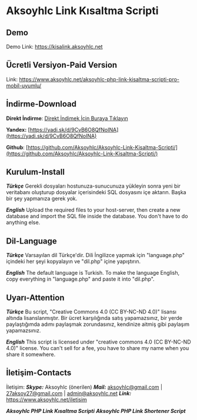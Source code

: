 
# Aksoyhlc Link Kısaltma Scripti

## Demo
Demo Link: https://kisalink.aksoyhlc.net

## Ücretli Versiyon-Paid Version
Link: https://www.aksoyhlc.net/aksoyhlc-php-link-kisaltma-scripti-pro-mobil-uyumlu/

## İndirme-Download
**Direkt İndirme**: [Direkt İndimek İçin Buraya Tıklayın](https://github.com/Aksoyhlc/Aksoyhlc-Link-Kisaltma-Scripti/archive/master.zip)

**Yandex:** [https://yadi.sk/d/9CvB6O8QfNoINA](https://yadi.sk/d/9CvB6O8QfNoINA)

**Github**: [https://github.com/Aksoyhlc/Aksoyhlc-Link-Kisaltma-Scripti/](https://github.com/Aksoyhlc/Aksoyhlc-Link-Kisaltma-Scripti/)

## Kurulum-Install
***Türkçe***
Gerekli dosyaları hostunuza-sunucunuza yükleyin sonra yeni bir veritabanı oluşturup dosyalar içerisindeki SQL dosyasını içe aktarın. Başka bir şey yapmanıza gerek yok.

***English***
Upload the required files to your host-server, then create a new database and import the SQL file inside the database. You don't have to do anything else.

## Dil-Language
***Türkçe***
Varsayılan dil Türkçe'dir. Dili İngilizce yapmak için "language.php" içindeki her şeyi kopyalayın ve "dil.php" içine yapıştırın.

***English***
The default language is Turkish. To make the language English, copy everything in "language.php" and paste it into "dil.php".

## Uyarı-Attention
***Türkçe***
Bu script, "Creative Commons 4.0 (CC BY-NC-ND 4.0)" lisansı altında lisanslanmıştır. Bir ücret karşılığında satış yapamazsınız, bir yerde paylaştığımda adımı paylaşmak zorundasınız, kendinize aitmiş gibi paylaşım yapamazsınız.

***English***
This script is licensed under "creative commons 4.0 (CC BY-NC-ND 4.0)" license. You can't sell for a fee, you have to share my name when you share it somewhere.

## İletişim-Contacts
İletişim:
***Skype:*** Aksoyhlc (önerilen)
***Mail:*** aksoyhlc@gmail.com | 27aksoy27@gmail.com | admin@aksoyhlc.net
***Link:*** https://www.aksoyhlc.net/iletisim

***Aksoyhlc PHP Link Kısaltma Scripti***
***Aksoyhlc PHP Link Shortener Script***
